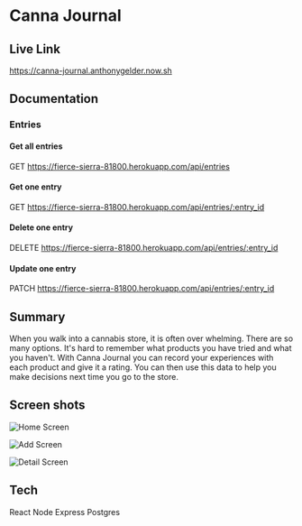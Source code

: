 # Canna Journal

## Live Link
https://canna-journal.anthonygelder.now.sh

## Documentation 

### Entries

#### Get all entries
GET https://fierce-sierra-81800.herokuapp.com/api/entries

#### Get one entry
GET https://fierce-sierra-81800.herokuapp.com/api/entries/:entry_id

#### Delete one entry
DELETE https://fierce-sierra-81800.herokuapp.com/api/entries/:entry_id

#### Update one entry
PATCH https://fierce-sierra-81800.herokuapp.com/api/entries/:entry_id

## Summary
When you walk into a cannabis store, it is often over whelming. There are so many options. It's hard to remember what products you have tried and what you haven't. With Canna Journal you can record your experiences with each product and give it a rating. You can then use this data to help you make decisions next time you go to the store.

## Screen shots
![Home Screen](src/img/screenshot1.png)

![Add Screen](src/img/screenshot2.png)

![Detail Screen](src/img/screenshot3.png)

## Tech
React
Node
Express
Postgres